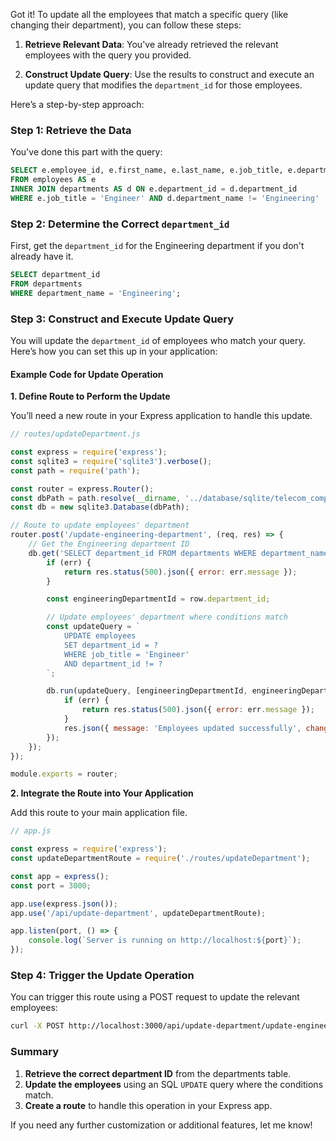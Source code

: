 Got it! To update all the employees that match a specific query (like changing their department), you can follow these steps:

1. **Retrieve Relevant Data**:
   You've already retrieved the relevant employees with the query you provided.

2. **Construct Update Query**:
   Use the results to construct and execute an update query that modifies the `department_id` for those employees.

Here’s a step-by-step approach:

### Step 1: Retrieve the Data
You've done this part with the query:

```sql
SELECT e.employee_id, e.first_name, e.last_name, e.job_title, e.department_id, d.department_id, d.department_name 
FROM employees AS e 
INNER JOIN departments AS d ON e.department_id = d.department_id 
WHERE e.job_title = 'Engineer' AND d.department_name != 'Engineering'
```

### Step 2: Determine the Correct `department_id`
First, get the `department_id` for the Engineering department if you don't already have it.

```sql
SELECT department_id 
FROM departments 
WHERE department_name = 'Engineering';
```

### Step 3: Construct and Execute Update Query

You will update the `department_id` of employees who match your query. Here’s how you can set this up in your application:

#### Example Code for Update Operation

**1. Define Route to Perform the Update**

You’ll need a new route in your Express application to handle this update.

```javascript
// routes/updateDepartment.js

const express = require('express');
const sqlite3 = require('sqlite3').verbose();
const path = require('path');

const router = express.Router();
const dbPath = path.resolve(__dirname, '../database/sqlite/telecom_company.db');
const db = new sqlite3.Database(dbPath);

// Route to update employees' department
router.post('/update-engineering-department', (req, res) => {
    // Get the Engineering department ID
    db.get('SELECT department_id FROM departments WHERE department_name = ?', ['Engineering'], (err, row) => {
        if (err) {
            return res.status(500).json({ error: err.message });
        }

        const engineeringDepartmentId = row.department_id;

        // Update employees' department where conditions match
        const updateQuery = `
            UPDATE employees 
            SET department_id = ?
            WHERE job_title = 'Engineer' 
            AND department_id != ?
        `;

        db.run(updateQuery, [engineeringDepartmentId, engineeringDepartmentId], function (err) {
            if (err) {
                return res.status(500).json({ error: err.message });
            }
            res.json({ message: 'Employees updated successfully', changes: this.changes });
        });
    });
});

module.exports = router;
```

**2. Integrate the Route into Your Application**

Add this route to your main application file.

```javascript
// app.js

const express = require('express');
const updateDepartmentRoute = require('./routes/updateDepartment');

const app = express();
const port = 3000;

app.use(express.json());
app.use('/api/update-department', updateDepartmentRoute);

app.listen(port, () => {
    console.log(`Server is running on http://localhost:${port}`);
});
```

### Step 4: Trigger the Update Operation

You can trigger this route using a POST request to update the relevant employees:

```bash
curl -X POST http://localhost:3000/api/update-department/update-engineering-department
```

### Summary

1. **Retrieve the correct department ID** from the departments table.
2. **Update the employees** using an SQL `UPDATE` query where the conditions match.
3. **Create a route** to handle this operation in your Express app.

If you need any further customization or additional features, let me know!